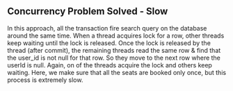 ## Concurrency Problem Solved - Slow

In this approach, all the transaction fire search query on the
database around the same time. When a thread acquires lock for a row, other threads keep 
waiting until the lock is released. Once the lock is released by the thread (after commit), 
the remaining threads read the same row & find that the user_id is not null for that row. 
So they move to the next row where the userId is null. Again, on of the threads acquire the lock
and others keep waiting. Here, we make sure that all the seats are booked only once, but 
this process is extremely slow. 